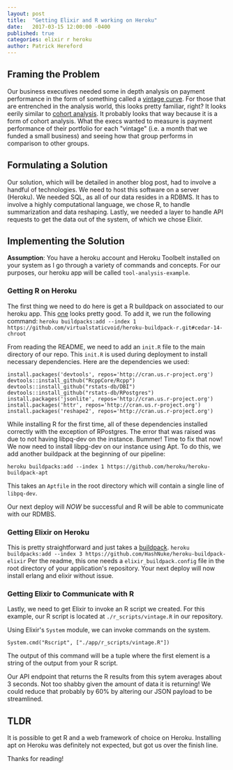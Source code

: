 ```yaml
---
layout: post
title:  "Getting Elixir and R working on Heroku"
date:   2017-03-15 12:00:00 -0400
published: true
categories: elixir r heroku
author: Patrick Hereford
---
```


## Framing the Problem
Our business executives needed some in depth analysis on payment performance in
the form of something called a [vintage curve](http://capitalsvcs.com/newsroom/whitepapers_case-studies/articles/Vintage%20Analysis-What%20is%20it%20and%20what%20does%20it%20do.pdf).
For those that are entrenched in the analysis world, this looks pretty familiar,
right? It looks eerily similar to [cohort analysis](https://en.wikipedia.org/wiki/Cohort_analysis).
It probably looks that way because it is a form of cohort analysis. What the
execs wanted to measure is payment performance of their portfolio for each
"vintage" (i.e. a month that we funded a small business) and seeing how that
group performs in comparison to other groups.  

## Formulating a Solution
Our solution, which will be detailed in another blog post, had to involve a 
handful of technologies. We need to host this software on a server (Heroku).
We needed SQL, as all of our data resides in a RDBMS. It has to involve a
highly computational language, we chose R, to handle summarization and data
reshaping. Lastly, we needed a layer to handle API requests to get the data
out of the system, of which we chose Elixir.  

## Implementing the Solution
**Assumption**: You have a heroku account and Heroku Toolbelt
installed on your system as I go through a variety of commands and concepts.
For our purposes, our heroku app will be called `tool-analysis-example`.

### Getting R on Heroku
The first thing we need to do here is get a R buildpack on associated to our
heroku app. This [one](https://github.com/virtualstaticvoid/heroku-buildpack-r/tree/cedar-14-chroot)
looks pretty good. To add it, we run the following command:
`heroku buildpacks:add --index 1 https://github.com/virtualstaticvoid/heroku-buildpack-r.git#cedar-14-chroot`

From reading the README, we need to add an `init.R` file to the main directory
of our repo. This `init.R` is used during deployment to install necessary
dependencies. Here are the dependencies we used:
```
install.packages('devtools', repos='http://cran.us.r-project.org')
devtools::install_github("RcppCore/Rcpp")
devtools::install_github("rstats-db/DBI")
devtools::install_github("rstats-db/RPostgres")
install.packages('jsonlite', repos='http://cran.us.r-project.org')
install.packages('httr', repos='http://cran.us.r-project.org')
install.packages('reshape2', repos='http://cran.us.r-project.org')
```

While installing R for the first time, all of these dependencies installed
correctly with the exception of RPostgres. The error that was raised was due
to not having libpq-dev on the instance. Bummer! Time to fix that now! We now
need to install libpg-dev on our instance using Apt. To do this, we add another
buildpack at the beginning of our pipeline:
```
heroku buildpacks:add --index 1 https://github.com/heroku/heroku-buildpack-apt
```

This takes an `Aptfile` in the root directory which will contain a single line
of `libpq-dev`.

Our next deploy will _NOW_ be successful and R will be able to communicate with
our RDMBS.

### Getting Elixir on Heroku
This is pretty straightforward and just takes a [buildpack](https://github.com/HashNuke/heroku-buildpack-elixir).
`heroku buildpacks:add --index 3 https://github.com/HashNuke/heroku-buildpack-elixir`
Per the readme, this one needs a `elixir_buildpack.config` file in the root
directory of your application's repository. Your next deploy will now install
erlang and elixir without issue.

### Getting Elixir to Communicate with R
Lastly, we need to get Elixir to invoke an R script we created. For this
example, our R script is located at `./r_scripts/vintage.R` in our repository.

Using Elixir's `System` module, we can invoke commands on the system.
```
System.cmd("Rscript", ["./app/r_scripts/vintage.R"])
```

The output of this command will be a tuple where the first element is a string
of the output from your R script.

Our API endpoint that returns the R results from this sytem averages about 3
seconds. Not too shabby given the amount of data it is returning! We could
reduce that probably by 60% by altering our JSON payload to be streamlined.

## TLDR
It is possible to get R and a web framework of choice on Heroku. Installing apt
on Heroku was definitely not expected, but got us over the finish line.

Thanks for reading!
